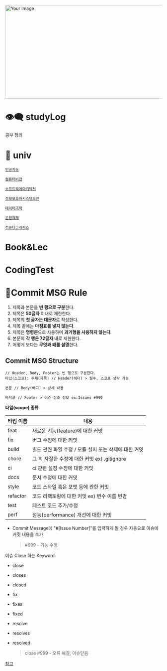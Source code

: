 <img src="https://github.com/hhzzzk/studyLog/assets/67236054/2800b1ac-11c9-4da4-86b2-5f80f96c03b5" width="600" height="300" alt="Your Image" />


# 👁️‍🗨️ studyLog
공부 정리



# 🐤 univ

[`인공지능`](https://github.com/hhzzzk/studyLog/tree/main/AI)

[`컴퓨터비전`](https://github.com/hhzzzk/studyLog/tree/main/ComputerVision)

[`소프트웨어아키텍처`](https://github.com/hhzzzk/studyLog/tree/main/SoftwareArchitecture)

[`정보보호와시스템보안`](https://github.com/hhzzzk/studyLog/tree/main/SystemSecurity)

[`데이터과학`](https://github.com/hhzzzk/studyLog/tree/main/DataScience)

[`운영체제`](https://github.com/hhzzzk/studyLog/tree/main/OperatingSystem)

[`컴퓨터그래픽스`](https://github.com/hhzzzk/studyLog/tree/main/ComputerGrapics)

# Book&Lec

# CodingTest

# 🌲Commit MSG Rule

1. 제목과 본문을 **빈 행으로 구분**한다.
2. 제목은 **50글자** 이내로 제한한다.
3. 제목의 **첫 글자는 대문자**로 작성한다.
4. 제목 끝에는 **마침표를 넣지 않는다**.
5. 제목은 **명령문**으로 사용하며 **과거형을 사용하지 않는다**.
6. 본문의 **각 행은 72글자 내**로 제한한다.
7. 어떻게 보다는 **무엇과 왜를 설명**한다.



## Commit MSG Structure

```
// Header, Body, Footer는 빈 행으로 구분한다.
타입(스코프): 주제(제목) // Header(헤더) > 필수, 스코프 생략 가능

본문 // Body(바디) > 상세 내용

바닥글 // Footer > 이슈 참조 정보 ex:Issues #999
```

**타입(scope) 종류**

| 타입 이름    | 내용                               |
| -------- | -------------------------------- |
| feat     | 새로운 기능(feature)에 대한 커밋           |
| fix      | 버그 수정에 대한 커밋                     |
| build    | 빌드 관련 파일 수정 / 모듈 설치 또는 삭제에 대한 커밋 |
| chore    | 그 외 자잘한 수정에 대한 커밋 ex) .gitignore |
| ci       | ci 관련 설정 수정에 대한 커밋               |
| docs     | 문서 수정에 대한 커밋                     |
| style    | 코드 스타일 혹은 포맷 등에 관한 커밋            |
| refactor | 코드 리팩토링에 대한 커밋 ex) 변수 이름 변경      |
| test     | 테스트 코드 추가/수정                     |
| perf     | 성능(performance) 개선에 대한 커밋        |

- Commit Message에 "#[Issue Number]"를 입력하게 될 경우 자동으로 이슈에 커밋 내용을 추가

  > \#999 - 기능 수정

이슈 Close 하는 Keyword

- close

- closes

- closed

- fix

- fixes

- fixed

- resolve

- resolves

- resolved

  > close #999 - 오류 해결, 이슈닫음

[참고](https://velog.io/@chojs28/Git-%EC%BB%A4%EB%B0%8B-%EB%A9%94%EC%8B%9C%EC%A7%80-%EA%B7%9C%EC%B9%99)